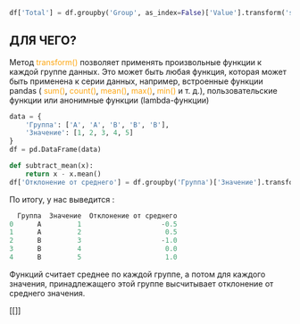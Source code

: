 ```python 
df['Total'] = df.groupby('Group', as_index=False)['Value'].transform('sum')
```

<h2>ДЛЯ ЧЕГО?</h2>
Метод<span style="color:rgb(253, 165, 15)"> transform() </span>позволяет применять произвольные функции к каждой группе данных. Это может быть любая функция, которая может быть применена к серии данных, например, встроенные функции pandas (<span style="color:rgb(253, 165, 15)"> sum()</span>, <span style="color:rgb(253, 165, 15)"> count()</span>, <span style="color:rgb(253, 165, 15)"> mean()</span>, <span style="color:rgb(253, 165, 15)"> max()</span>, <span style="color:rgb(253, 165, 15)"> min()</span> и т. д.), пользовательские функции или анонимные функции (lambda-функции)

```python 
data = {
    'Группа': ['A', 'A', 'B', 'B', 'B'],
    'Значение': [1, 2, 3, 4, 5]
}
df = pd.DataFrame(data)

def subtract_mean(x):
    return x - x.mean()
df['Отклонение от среднего'] = df.groupby('Группа')['Значение'].transform(subtract_mean)

```

По итогу, у нас выведится : 

```python 
  Группа  Значение  Отклонение от среднего
0      A         1                    -0.5
1      A         2                     0.5
2      B         3                    -1.0
3      B         4                     0.0
4      B         5                     1.0
```

Функций считает среднее по каждой группе, а потом для каждого значения, принадлежащего этой группе высчитывает отклонение от среднего значения.

[[]]